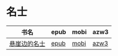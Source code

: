 # 名士

| 书名 | epub | mobi | azw3 |
| --- | --- | --- | --- |
| [悬崖边的名士](http://ct.dalanmei.com/f/31084289-571916630-ca7692) | [epub](http://ct.dalanmei.com/f/31084289-571916630-ca7692) | [mobi](http://ct.dalanmei.com/f/31084289-571558245-1e8435) | [azw3](http://ct.dalanmei.com/f/31084289-572203900-26e8c1) |
